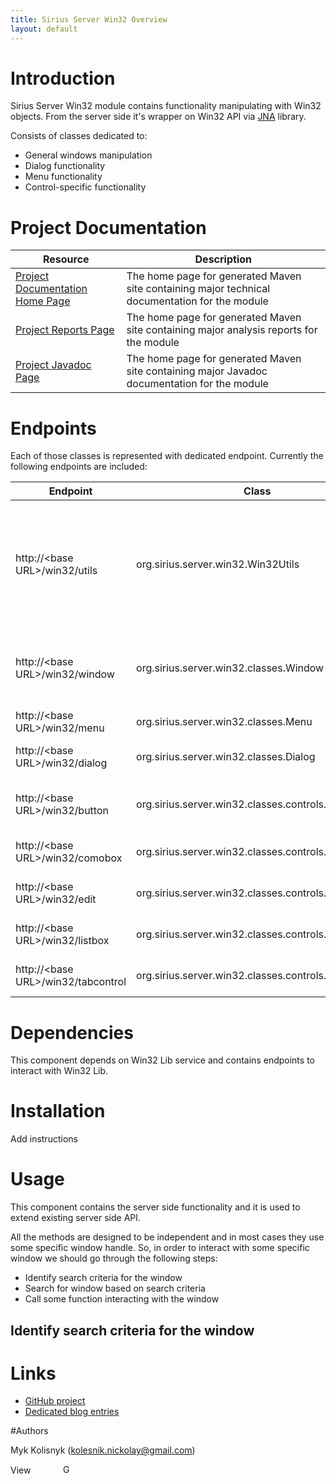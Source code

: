 ```yaml
---
title: Sirius Server Win32 Overview
layout: default
---
```


# Introduction 

Sirius Server Win32 module contains functionality manipulating with Win32 objects. From the server side it's wrapper on Win32 API via [JNA](http://java.jna.net) library.

Consists of classes dedicated to:
* General windows manipulation
* Dialog functionality
* Menu functionality
* Control-specific functionality

# Project Documentation

| Resource | Description |
| -------- | ----------- |
| [Project Documentation Home Page](/Sirius/sirius.server.win32/index.html) | The home page for generated Maven site containing major technical documentation for the module |
| [Project Reports Page](/Sirius/sirius.server.win32/project-reports.html) | The home page for generated Maven site containing major analysis reports for the module |
| [Project Javadoc Page](/Sirius/sirius.server.win32/apidocs/index.html) | The home page for generated Maven site containing major Javadoc documentation for the module  |


# Endpoints

Each of those classes is represented with dedicated endpoint. Currently the following endpoints are included:

| Endpoint                           | Class                                               | Description |
| ---------------------------------- | --------------------------------------------------- | ----------- |
| http://&lt;base URL&gt;/win32/utils      | org.sirius.server.win32.Win32Utils                  | Win32 utility functionality usually wrapper on some callback functions which can not be used via service communication |
| http://&lt;base URL&gt;/win32/window     | org.sirius.server.win32.classes.Window              | General operations applicable to mupliple window classes |
| http://&lt;base URL&gt;/win32/menu       | org.sirius.server.win32.classes.Menu                | Menu-specific operations |
| http://&lt;base URL&gt;/win32/dialog     | org.sirius.server.win32.classes.Dialog              | Dialog-specific operations |
| http://&lt;base URL&gt;/win32/button     | org.sirius.server.win32.classes.controls.Button     | Operations specific to the **button** window class |
| http://&lt;base URL&gt;/win32/comobox    | org.sirius.server.win32.classes.controls.ComboBox   | Combo box specific operations |
| http://&lt;base URL&gt;/win32/edit       | org.sirius.server.win32.classes.controls.Edit       | Text field specific operations |
| http://&lt;base URL&gt;/win32/listbox    | org.sirius.server.win32.classes.controls.ListBox    | List box specific operations |
| http://&lt;base URL&gt;/win32/tabcontrol | org.sirius.server.win32.classes.controls.TabControl | Tab control specific operations |

# Dependencies

This component depends on Win32 Lib service and contains endpoints to interact with Win32 Lib.

# Installation

Add instructions

# Usage

This component contains the server side functionality and it is used to extend existing server side API.

All the methods are designed to be independent and in most cases they use some specific window handle. So, in order to interact with some specific window we should go through the following steps:
* Identify search criteria for the window
* Search for window based on search criteria
* Call some function interacting with the window

## Identify search criteria for the window


# Links  

* [GitHub project](https://github.com/mkolisnyk/Sirius)
* [Dedicated blog entries](http://mkolisnyk.blogspot.com/search/label/Sirius)

#Authors

Myk Kolisnyk (kolesnik.nickolay@gmail.com) 

<a href="http://ua.linkedin.com/pub/mykola-kolisnyk/14/533/903"><img src="http://www.linkedin.com/img/webpromo/btn_profile_bluetxt_80x15.png" width="80" height="15" border="0" alt="View Mykola Kolisnyk's profile on LinkedIn"></a>
<a href="http://plus.google.com/108480514086204589709?prsrc=3" rel="publisher" style="text-decoration:none;">
<img src="http://ssl.gstatic.com/images/icons/gplus-16.png" alt="Google+" style="border:0;width:16px;height:16px;"/></a>
